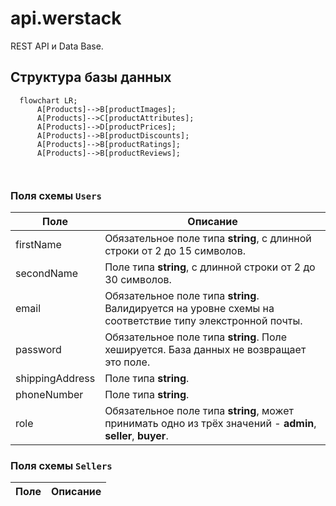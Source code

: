 # api.werstack

REST API и Data Base.

## Структура базы данных
```mermaid
  flowchart LR;
      A[Products]-->B[productImages];
      A[Products]-->C[productAttributes];
      A[Products]-->D[productPrices];
      A[Products]-->B[productDiscounts];
      A[Products]-->B[productRatings];
      A[Products]-->B[productReviews];

      
```

    
### Поля схемы `Users`

Поле | Описание
-----|------------
firstName | Обязательное поле типа **string**, с длинной строки от 2 до 15 символов.
secondName | Поле типа **string**, с длинной строки от 2 до 30 символов.
email | Обязательное поле типа **string**. Валидируется на уровне схемы на соответствие типу элекстронной почты.
password | Обязательное поле типа **string**. Поле хешируется. База данных не возвращает это поле.
shippingAddress | Поле типа **string**.
phoneNumber | Поле типа **string**.
role | Обязательное поле типа **string**, может принимать одно из трёх значений - **admin**, **seller**, **buyer**.

### Поля схемы `Sellers`

Поле | Описание
-----|------------
